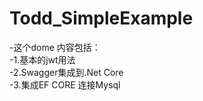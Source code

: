 # Todd_SimpleExample
-这个dome 内容包括：<br>
    -1.基本的jwt用法<br>
    -2.Swagger集成到.Net Core<br>
    -3.集成EF CORE 连接Mysql<br>
